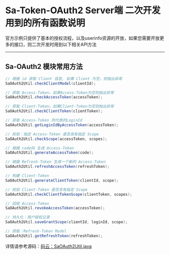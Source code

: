 # Sa-Token-OAuth2 Server端 二次开发用到的所有函数说明 

官方示例只提供了基本的授权流程，以及userinfo资源的开放，如果您需要开放更多的接口，则二次开发时用到以下相关API方法 

--- 

## Sa-OAuth2 模块常用方法

``` java
// 根据 id 获取 Client 信息, 如果 Client 为空，则抛出异常 
SaOAuth2Util.checkClientModel(clientId);

// 获取 Access-Token，如果Access-Token为空则抛出异常 
SaOAuth2Util.checkAccessToken(accessToken);

// 获取 Client-Token，如果Client-Token为空则抛出异常
SaOAuth2Util.checkClientToken(clientToken);

// 获取 Access-Token 所代表的LoginId
SaOAuth2Util.getLoginIdByAccessToken(accessToken);

// 校验：指定 Access-Token 是否具有指定 Scope
SaOAuth2Util.checkScope(accessToken, scopes);

// 根据 code码 生成 Access-Token 
SaOAuth2Util.generateAccessToken(code);

// 根据 Refresh-Token 生成一个新的 Access-Token
SaOAuth2Util.refreshAccessToken(refreshToken);

// 构建 Client-Token 
SaOAuth2Util.generateClientToken(clientId, scope);

// 校验 Client-Token 是否含有指定 Scope 
SaOAuth2Util.checkClientTokenScope(clientToken, scopes);

// 回收 Access-Token 
SaOAuth2Util.revokeAccessToken(accessToken);

// 持久化：用户授权记录 
SaOAuth2Util.saveGrantScope(clientId, loginId, scope);

// 获取：Refresh-Token Model
SaOAuth2Util.getRefreshToken(refreshToken);
```

详情请参考源码：[码云：SaOAuth2Util.java](https://gitee.com/dromara/sa-token/blob/dev/sa-token-plugin/sa-token-oauth2/src/main/java/cn/dev33/satoken/oauth2/logic/SaOAuth2Util.java)


